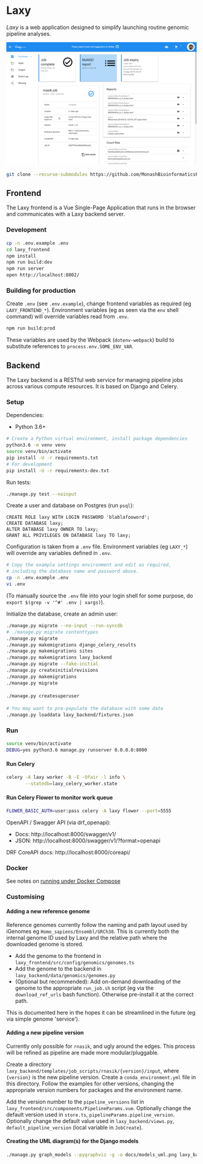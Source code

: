 # Laxy

_Laxy_ is a web application designed to simplify launching routine genomic pipeline analyses.

![Job Page Screenshot](docs/screenshots/job_page.png)

```bash
git clone --recurse-submodules https://github.com/MonashBioinformaticsPlatform/laxy.git
```

## Frontend

The Laxy frontend is a Vue Single-Page Application that runs in the browser and communicates with a Laxy backend server.

### Development
```bash
cp -n .env.example .env
cd laxy_frontend
npm install
npm run build:dev
npm run server
open http://localhost:8002/
```

### Building for production

Create `.env` (see `.env.example`), change frontend variables as required (eg `LAXY_FRONTEND_*`).
Environment variables (eg as seen via the `env` shell command) will override variables read from `.env`.

```bash
npm run build:prod
```

These variables are used by the Webpack (`dotenv-webpack`) build to substitute references to `process.env.SOME_ENV_VAR`.

## Backend

The Laxy backend is a RESTful web service for managing pipeline jobs across various compute resources. 
It is based on Django and Celery.

### Setup

Dependencies:

  * Python 3.6+

```bash
# Create a Python virtual environment, install package dependencies
python3.6 -m venv venv
source venv/bin/activate
pip install -U -r requirements.txt
# For development
pip install -U -r requirements-dev.txt
```

Run tests:
```bash
./manage.py test --noinput
```

Create a user and database on Postgres (run `psql`):
```postgresql
CREATE ROLE laxy WITH LOGIN PASSWORD 'blablafooword';
CREATE DATABASE laxy;
ALTER DATABASE laxy OWNER TO laxy;
GRANT ALL PRIVILEGES ON DATABASE laxy TO laxy;
```

Configuration is taken from a `.env` file.
Environment variables (eg `LAXY_*`) will override any variables defined in `.env`.
```bash
# Copy the example settings environment and edit as required,
# including the database name and password above. 
cp -n .env.example .env
vi .env
```

(To manually source the `.env` file into your login shell for some purpose, do `export $(grep -v '^#' .env | xargs)`).

Initialize the database, create an admin user:
```bash
./manage.py migrate --no-input --run-syncdb
# ./manage.py migrate contenttypes
./manage.py migrate
./manage.py makemigrations django_celery_results
./manage.py makemigrations sites
./manage.py makemigrations laxy_backend
./manage.py migrate --fake-initial
./manage.py createinitialrevisions
./manage.py makemigrations
./manage.py migrate

./manage.py createsuperuser

# You may want to pre-populate the database with some data
./manage.py loaddata laxy_backend/fixtures.json
```

### Run
```bash
source venv/bin/activate
DEBUG=yes python3.6 manage.py runserver 0.0.0.0:8000
```

#### Run Celery
```bash
celery -A laxy worker -B -E -Ofair -l info \
       --statedb=laxy_celery_worker.state
```

#### Run Celery Flower to monitor work queue
```bash
FLOWER_BASIC_AUTH=user:pass celery -A laxy flower --port=5555
```

OpenAPI / Swagger API (via drf_openapi): 
  * Docs: http://localhost:8000/swagger/v1/
  * JSON: http://localhost:8000/swagger/v1/?format=openapi

DRF CoreAPI docs: http://localhost:8000/coreapi/

### Docker

See notes on [running under Docker Compose](docs/docker.md)

### Customising

#### Adding a new reference genome

Reference genomes currently follow the naming and path layout used by iGenomes eg `Homo_sapiens/Ensembl/GRCh38`.
This is currently both the internal genome ID used by Laxy and the relative path where the downloaded genome is stored.

  * Add the genome to the frontend in `laxy_frontend/src/config/genomics/genomes.ts`
  * Add the genome to the backend in `laxy_backend/data/genomics/genomes.py`
  * (Optional but recommended): Add on-demand downloading of the genome to the appropriate `run_job.sh` script 
    (eg via the `download_ref_urls` bash function). Otherwise pre-install it at the correct path.
  
This is documented here in the hopes it can be streamlined in the future (eg via simple genome 'service').

#### Adding a new pipeline version

Currently only possible for `rnasik`, and ugly around the edges. 
This process will be refined as pipeline are made more modular/pluggable.

Create a directory `laxy_backend/templates/job_scripts/rnasik/{version}/input`, where `{version}` is the new pipeline version.
Create a `conda_environment.yml` file in this directory. Follow the examples for other versions, changing the 
appropriate version numbers for packages and the environment name.

Add the version number to the `pipeline_versions` list in `laxy_frontend/src/components/PipelineParams.vue`.
Optionally change the default version used in `store.ts`, `pipelineParams.pipeline_version`.
Optionally change the default value used in `laxy_backend/views.py`, `default_pipeline_version` (local variable in `JobCreate`).

#### Creating the UML diagram(s) for the Django models

```bash
./manage.py graph_models --pygraphviz -g -o docs/models_uml.png laxy_backend
```
